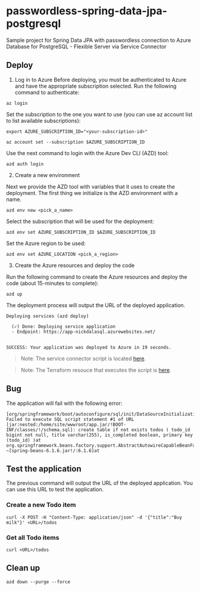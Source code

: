 # passwordless-spring-data-jpa-postgresql

Sample project for Spring Data JPA with passwordless connection to Azure Database for PostgreSQL - Flexible Server via Service Connector

## Deploy

1. Log in to Azure
Before deploying, you must be authenticated to Azure and have the appropriate subscription selected. Run the following command to authenticate:

```
az login
```

Set the subscription to the one you want to use (you can use az account list to list available subscriptions):

```
export AZURE_SUBSCRIPTION_ID="<your-subscription-id>"
```

```
az account set --subscription $AZURE_SUBSCRIPTION_ID
```

Use the next command to login with the Azure Dev CLI (AZD) tool:

```
azd auth login
```

2. Create a new environment

Next we provide the AZD tool with variables that it uses to create the deployment. The first thing we initialize is the AZD environment with a name.

```
azd env new <pick_a_name>
```

Select the subscription that will be used for the deployment:

```
azd env set AZURE_SUBSCRIPTION_ID $AZURE_SUBSCRIPTION_ID
```

Set the Azure region to be used:

```
azd env set AZURE_LOCATION <pick_a_region>
```

3. Create the Azure resources and deploy the code

Run the following command to create the Azure resources and deploy the code (about 15-minutes to complete):

```
azd up
```

The deployment process will output the URL of the deployed application.

```
Deploying services (azd deploy)

  (✓) Done: Deploying service application
  - Endpoint: https://app-nickdalasql.azurewebsites.net/


SUCCESS: Your application was deployed to Azure in 19 seconds.
```

>Note: The service connector script is located [here](https://github.com/nickdala/passwordless-spring-data-jpa-postgresql/blob/main/infra/scripts/setup-service-connector.sh).

>Note: The Terraform resouce that executes the script is [here](https://github.com/nickdala/passwordless-spring-data-jpa-postgresql/blob/main/infra/main.tf#L58).

## Bug

The application will fail with the following error:

```
[org/springframework/boot/autoconfigure/sql/init/DataSourceInitializationConfiguration.class]: Failed to execute SQL script statement #1 of URL [jar:nested:/home/site/wwwroot/app.jar/!BOOT-INF/classes/!/schema.sql]: create table if not exists todos ( todo_id bigint not null, title varchar(255), is_completed boolean, primary key (todo_id) )at org.springframework.beans.factory.support.AbstractAutowireCapableBeanFactory.initializeBean(AbstractAutowireCapableBeanFactory.java:1786) ~[spring-beans-6.1.6.jar!/:6.1.6]at 
```

## Test the application

The previous command will output the URL of the deployed application. You can use this URL to test the application.

### Create a new Todo item

```
curl -X POST -H "Content-Type: application/json" -d '{"title":"Buy milk"}' <URL>/todos
```

### Get all Todo items

```
curl <URL>/todos
```

## Clean up

```
azd down --purge --force
```
